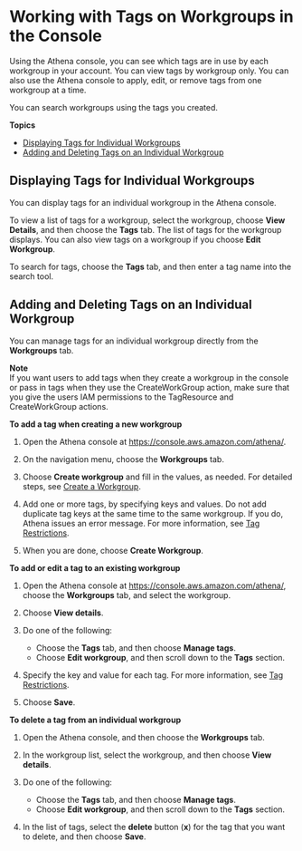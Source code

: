 # Working with Tags on Workgroups in the Console<a name="tags-console"></a>

Using the Athena console, you can see which tags are in use by each workgroup in your account\. You can view tags by workgroup only\. You can also use the Athena console to apply, edit, or remove tags from one workgroup at a time\.

You can search workgroups using the tags you created\.

**Topics**
+ [Displaying Tags for Individual Workgroups](#tags-display)
+ [Adding and Deleting Tags on an Individual Workgroup](#tags-add-delete)

## Displaying Tags for Individual Workgroups<a name="tags-display"></a>

You can display tags for an individual workgroup in the Athena console\. 

To view a list of tags for a workgroup, select the workgroup, choose **View Details**, and then choose the **Tags** tab\. The list of tags for the workgroup displays\. You can also view tags on a workgroup if you choose **Edit Workgroup**\.

To search for tags, choose the **Tags** tab, and then enter a tag name into the search tool\.

## Adding and Deleting Tags on an Individual Workgroup<a name="tags-add-delete"></a>

You can manage tags for an individual workgroup directly from the **Workgroups** tab\.

**Note**  
If you want users to add tags when they create a workgroup in the console or pass in tags when they use the CreateWorkGroup action, make sure that you give the users IAM permissions to the TagResource and CreateWorkGroup actions\.

**To add a tag when creating a new workgroup**

1. Open the Athena console at [https://console\.aws\.amazon\.com/athena/](https://console.aws.amazon.com/athena/home)\.

1. On the navigation menu, choose the **Workgroups** tab\.

1. Choose **Create workgroup** and fill in the values, as needed\. For detailed steps, see [Create a Workgroup](workgroups-create-update-delete.md#creating-workgroups)\.

1. Add one or more tags, by specifying keys and values\. Do not add duplicate tag keys at the same time to the same workgroup\. If you do, Athena issues an error message\. For more information, see [Tag Restrictions](tags.md#tag-restrictions)\.

1. When you are done, choose **Create Workgroup**\.

**To add or edit a tag to an existing workgroup**

1. Open the Athena console at [https://console\.aws\.amazon\.com/athena/](https://console.aws.amazon.com/athena/home), choose the **Workgroups** tab, and select the workgroup\.

1. Choose **View details**\.

1. Do one of the following:
   + Choose the **Tags** tab, and then choose **Manage tags**\. 
   + Choose **Edit workgroup**, and then scroll down to the **Tags** section\.

1. Specify the key and value for each tag\. For more information, see [Tag Restrictions](tags.md#tag-restrictions)\.

1. Choose **Save**\.

**To delete a tag from an individual workgroup**

1. Open the Athena console, and then choose the **Workgroups** tab\.

1. In the workgroup list, select the workgroup, and then choose **View details**\.

1. Do one of the following:
   + Choose the **Tags** tab, and then choose **Manage tags**\. 
   + Choose **Edit workgroup**, and then scroll down to the **Tags** section\.

1. In the list of tags, select the **delete** button \(**x**\) for the tag that you want to delete, and then choose **Save**\.